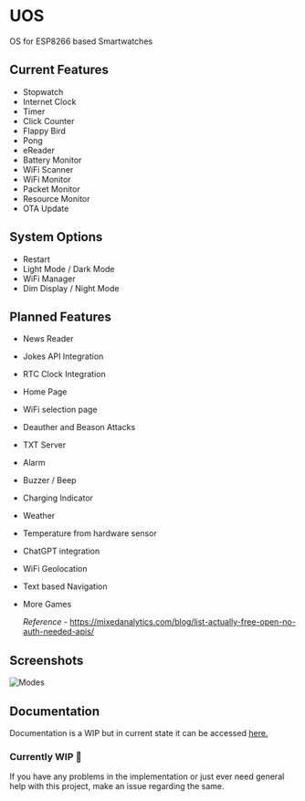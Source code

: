 # UOS
OS for ESP8266 based Smartwatches

## Current Features
- Stopwatch
- Internet Clock
- Timer
- Click Counter
- Flappy Bird
- Pong
- eReader
- Battery Monitor
- WiFi Scanner
- WiFi Monitor
- Packet Monitor
- Resource Monitor
- OTA Update

## System Options
- Restart
- Light Mode / Dark Mode
- WiFi Manager
- Dim Display / Night Mode

## Planned Features
- News Reader
- Jokes API Integration
- RTC Clock Integration
- Home Page
- WiFi selection page
- Deauther and Beason Attacks
- TXT Server
- Alarm
- Buzzer / Beep
- Charging Indicator
- Weather
- Temperature from hardware sensor
- ChatGPT integration
- WiFi Geolocation
- Text based Navigation
- More Games

  *Reference* - https://mixedanalytics.com/blog/list-actually-free-open-no-auth-needed-apis/
## Screenshots

![Modes](https://github.com/useraid/UOS/assets/93074700/fc2c6960-9bd7-4dd7-ba2a-45720d87ece6)

## Documentation
Documentation is a WIP but in current state it can be accessed [here.](https://github.com/useraid/UOS/tree/main/Docs)

### Currently WIP 🚧

If you have any problems in the implementation or just ever need general help with this project, make an issue regarding the same.
